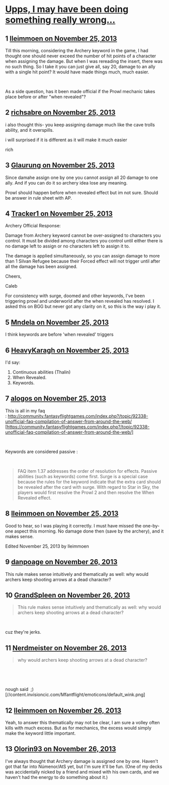 # [Upps, I may have been doing something really wrong...](https://community.fantasyflightgames.com/topic/94067-upps-i-may-have-been-doing-something-really-wrong/)

## 1 [lleimmoen on November 25, 2013](https://community.fantasyflightgames.com/topic/94067-upps-i-may-have-been-doing-something-really-wrong/?do=findComment&comment=916062)

Till this morning, considering the Archery keyword in the game, I had thought one should never exceed the number of hit points of a character when assigning the damage. But when I was rereading the insert, there was no such thing. So I take it you can just give all, say 20, damage to an ally with a single hit point? It would have made things much, much easier.

 

As a side question, has it been made official if the Prowl mechanic takes place before or after "when revealed"?

## 2 [richsabre on November 25, 2013](https://community.fantasyflightgames.com/topic/94067-upps-i-may-have-been-doing-something-really-wrong/?do=findComment&comment=916089)

i also thought this- you keep assigning damage much like the cave trolls ability, and it overspills.

i will surprised if it is different as it will make it much easier

rich

## 3 [Glaurung on November 25, 2013](https://community.fantasyflightgames.com/topic/94067-upps-i-may-have-been-doing-something-really-wrong/?do=findComment&comment=916090)

Since damahe assign one by one you cannot assign all 20 damage to one ally. And if you can do it so archery idea lose any meaning.

Prowl should happen before when revealed effect but im not sure. Should be answer in rule sheet with AP.

## 4 [Tracker1 on November 25, 2013](https://community.fantasyflightgames.com/topic/94067-upps-i-may-have-been-doing-something-really-wrong/?do=findComment&comment=916094)

Archery Official Response:

Damage from Archery keyword cannot be over-assigned to characters you control. It must be divided among characters you control until either there is no damage left to assign or no characters left to assign it to.

The damage is applied simultaneously, so you can assign damage to more than 1 Silvan Refugee because their Forced effect will not trigger until after all the damage has been assigned.

Cheers,

Caleb

For consistency with surge, doomed and other keywords, I've been triggering prowl and underworld after the when revealed has resolved. I asked this on BGG but never got any clarity on it, so this is the way i play it.

## 5 [Mndela on November 25, 2013](https://community.fantasyflightgames.com/topic/94067-upps-i-may-have-been-doing-something-really-wrong/?do=findComment&comment=916124)

I think keywords are before 'when revealed' triggers

## 6 [HeavyKaragh on November 25, 2013](https://community.fantasyflightgames.com/topic/94067-upps-i-may-have-been-doing-something-really-wrong/?do=findComment&comment=916134)

I'd say:

 1. Continuous abilities (Thalin)
 2. When Revealed.
 3. Keywords.

## 7 [alogos on November 25, 2013](https://community.fantasyflightgames.com/topic/94067-upps-i-may-have-been-doing-something-really-wrong/?do=findComment&comment=916163)

This is all in my faq : http://community.fantasyflightgames.com/index.php?/topic/92338-unofficial-faq-compilation-of-answer-from-around-the-web/ [https://community.fantasyflightgames.com/index.php?/topic/92338-unofficial-faq-compilation-of-answer-from-around-the-web/]

 

Keywords are considered passive :

 

> FAQ item 1.37 addresses the order of resolution for effects. Passive abilities (such as keywords) come first. Surge is a special case because the rules for the keyword indicate that the extra card should be revealed after the card with surge. With regard to Star in Sky, the players would first resolve the Prowl 2 and then resolve the When Revealed effect.

## 8 [lleimmoen on November 25, 2013](https://community.fantasyflightgames.com/topic/94067-upps-i-may-have-been-doing-something-really-wrong/?do=findComment&comment=916177)

Good to hear, so I was playing it correctly. I must have missed the one-by-one aspect this morning. No damage done then (save by the archery), and it makes sense.

Edited November 25, 2013 by lleimmoen

## 9 [danpoage on November 26, 2013](https://community.fantasyflightgames.com/topic/94067-upps-i-may-have-been-doing-something-really-wrong/?do=findComment&comment=916727)

This rule makes sense intuitively and thematically as well: why would archers keep shooting arrows at a dead character?

## 10 [GrandSpleen on November 26, 2013](https://community.fantasyflightgames.com/topic/94067-upps-i-may-have-been-doing-something-really-wrong/?do=findComment&comment=916752)

> This rule makes sense intuitively and thematically as well: why would archers keep shooting arrows at a dead character?

 

cuz they're jerks.

## 11 [Nerdmeister on November 26, 2013](https://community.fantasyflightgames.com/topic/94067-upps-i-may-have-been-doing-something-really-wrong/?do=findComment&comment=916767)

> why would archers keep shooting arrows at a dead character?

 





 

nough said  ;) [//content.invisioncic.com/Mfantflight/emoticons/default_wink.png]

## 12 [lleimmoen on November 26, 2013](https://community.fantasyflightgames.com/topic/94067-upps-i-may-have-been-doing-something-really-wrong/?do=findComment&comment=916779)

Yeah, to answer this thematically may not be clear, I am sure a volley often kills with much excess. But as for mechanics, the excess would simply make the keyword little important.

## 13 [Olorin93 on November 26, 2013](https://community.fantasyflightgames.com/topic/94067-upps-i-may-have-been-doing-something-really-wrong/?do=findComment&comment=916793)

I've always thought that Archery damage is assigned one by one. Haven't got that far into Númenor/AtS yet, but I'm sure it'll be fun. (One of my decks was accidentally nicked by a friend and mixed with his own cards, and we haven't had the energy to do something about it.)

